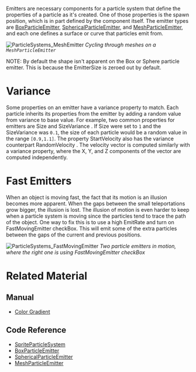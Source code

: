 Emitters are necessary components for a particle system that define the properties of a particle as it's created.  One of those properties is the spawn position, which is in part defined by the component itself.  The emitter types are [BoxParticleEmitter](https://github.com/ZilchEngine/ZilchDocs/blob/master/code_reference/class_reference/boxparticleemitter.markdown), [SphericalParticleEmitter](https://github.com/ZilchEngine/ZilchDocs/blob/master/code_reference/class_reference/sphericalparticleemitter.markdown), and [MeshParticleEmitter](https://github.com/ZilchEngine/ZilchDocs/blob/master/code_reference/class_reference/meshparticleemitter.markdown), and each one defines a surface or curve that particles emit from.



![ParticleSystems_MeshEmitter](https://media.githubusercontent.com/media/ZilchEngine/ZilchFiles/master/doc_files/46683.gif) *Cycling through meshes on a `MeshParticleEmitter`*


NOTE: By default the shape isn't apparent on the Box or Sphere particle emitter.  This is because the EmitterSize  is zeroed out by default.

 # Variance
Some properties on an emitter have a variance property to match.  Each particle inherits its properties from the emitter by adding a random value from variance to base value.  For example, two common properties for emitters are Size  and SizeVariance .  If Size  were set to `1` and the SizeVariance  was `0.1`, the size of each particle would be a random value in the range `[0.9,1.1]`.  The property StartVelocity  also has the variance counterpart RandomVelocity .  The velocity vector is computed similarly with a variance property, where the X, Y, and Z components of the vector are computed independently.

 # Fast Emitters
When an object is moving fast, the fact that its motion is an illusion becomes more apparent.  When the gaps between the small teleportations grow bigger, the illusion is lost.  The illusion of motion is even harder to keep when a particle system is moving since the particles tend to trace the path of the object.  One way to fix this is to use a high EmitRate  and turn on FastMovingEmitter checkBox.  This will emit some of the extra particles between the gaps of the current and previous positions.



![ParticleSystems_FastMovingEmitter](https://media.githubusercontent.com/media/ZilchEngine/ZilchFiles/master/doc_files/46688.gif) *Two particle emitters in motion, where the right one is using FastMovingEmitter checkBox*


 # Related Material
 ## Manual
- [Color Gradient](https://github.com/ZilchEngine/ZilchDocs/blob/master/zero_editor_documentation/zeromanual/architecture/resources/colorgradient.markdown)

 ## Code Reference
- [SpriteParticleSystem](https://github.com/ZilchEngine/ZilchDocs/blob/master/zero_editor_documentation/code_reference/class_reference/spriteparticlesystem.markdown)
- [BoxParticleEmitter](https://github.com/ZilchEngine/ZilchDocs/blob/master/code_reference/class_reference/boxparticleemitter.markdown)
- [SphericalParticleEmitter](https://github.com/ZilchEngine/ZilchDocs/blob/master/code_reference/class_reference/sphericalparticleemitter.markdown)
- [MeshParticleEmitter](https://github.com/ZilchEngine/ZilchDocs/blob/master/code_reference/class_reference/meshparticleemitter.markdown)
 

 